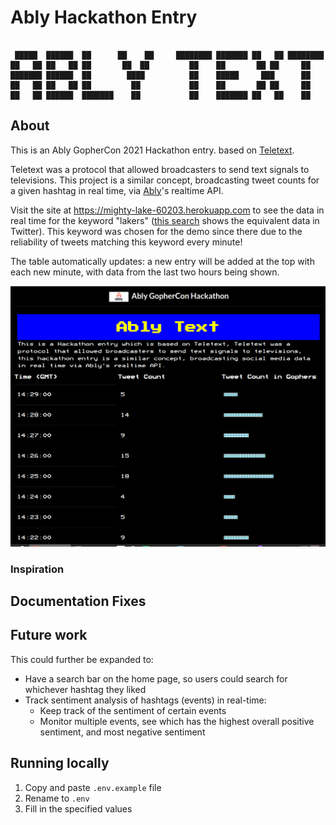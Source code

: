 # Ably Hackathon Entry
```

 █████  ██████  ██      ██    ██     ████████ ███████ ██   ██ ████████ 
██   ██ ██   ██ ██       ██  ██         ██    ██       ██ ██     ██    
███████ ██████  ██        ████          ██    █████     ███      ██    
██   ██ ██   ██ ██         ██           ██    ██       ██ ██     ██    
██   ██ ██████  ███████    ██           ██    ███████ ██   ██    ██    
```

## About
This is an Ably GopherCon 2021 Hackathon entry. based on [Teletext](https://en.wikipedia.org/wiki/Teletext).

Teletext was a protocol that allowed broadcasters to send text signals to televisions. This project is a similar concept, broadcasting tweet counts for a given hashtag in real time, via [Ably](https://ably.com)'s realtime API.

Visit the site at <https://mighty-lake-60203.herokuapp.com> to see the data in real time for the keyword "lakers" ([this search](https://twitter.com/search?q=lakers&src=typed_query&f=live) shows the equivalent data in Twitter). 
This keyword was chosen for the demo since there due to the reliability of tweets matching this keyword every minute! 

The table automatically updates: a new entry will be added at the top with each new minute, with data from the last two hours being shown.

![AblyTextScreenshot.png](AblyTextScreenshot.png)
### Inspiration

## Documentation Fixes

## Future work
This could further be expanded to:
- Have a search bar on the home page, so users could search for whichever hashtag they liked
- Track sentiment analysis of hashtags (events) in real-time:
  - Keep track of the sentiment of certain events
  - Monitor multiple events, see which has the highest overall positive sentiment, and most negative sentiment

## Running locally
1. Copy and paste `.env.example` file
2. Rename to `.env`
3. Fill in the specified values
